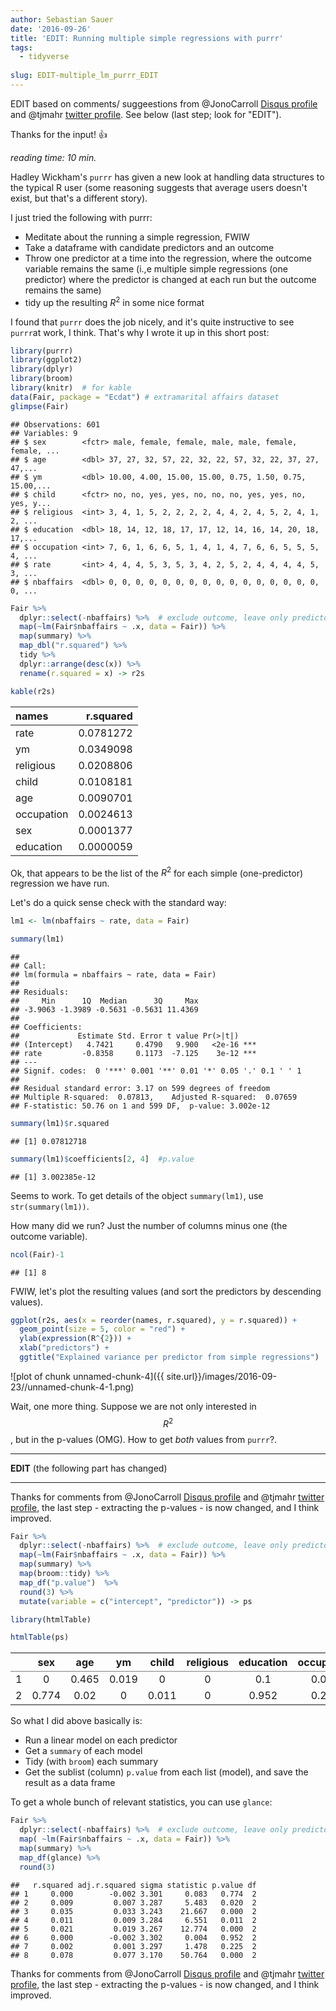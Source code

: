 ```yaml
---
author: Sebastian Sauer
date: '2016-09-26'
title: 'EDIT: Running multiple simple regressions with purrr'
tags:
  - tidyverse
  
slug: EDIT-multiple_lm_purrr_EDIT
---
```



EDIT based on comments/ suggeestions from @JonoCarroll [Disqus profile](https://disqus.com/by/JonoCarroll/?utm_source=reply&utm_medium=email&utm_content=comment_author) and @tjmahr [twitter profile](https://twitter.com/tjmahr). See below (last step; look for "EDIT").

Thanks for the input! :thumbsup:


*reading time: 10 min.*

Hadley Wickham's `purrr` has given a new look at handling data structures to the typical R user (some reasoning suggests that average users doesn't exist, but that's a different story).

I just tried the following with purrr:
- Meditate about the running a simple regression, FWIW
- Take a dataframe with candidate predictors and an outcome
- Throw one predictor at a time into the regression, where the outcome variable remains the same (i.,e multiple simple regressions (one predictor) where the predictor is changed at each run but the outcome remains the same)
- tidy up the resulting $R^2$ in some nice format

I found that `purrr` does the job nicely, and it's quite instructive to see `purrr`at work, I think. That's why I wrote it up in this short post:



```r
library(purrr)  
library(ggplot2)
library(dplyr)
library(broom)
library(knitr)  # for kable
data(Fair, package = "Ecdat") # extramarital affairs dataset
glimpse(Fair)
```

```
## Observations: 601
## Variables: 9
## $ sex        <fctr> male, female, female, male, male, female, female, ...
## $ age        <dbl> 37, 27, 32, 57, 22, 32, 22, 57, 32, 22, 37, 27, 47,...
## $ ym         <dbl> 10.00, 4.00, 15.00, 15.00, 0.75, 1.50, 0.75, 15.00,...
## $ child      <fctr> no, no, yes, yes, no, no, no, yes, yes, no, yes, y...
## $ religious  <int> 3, 4, 1, 5, 2, 2, 2, 2, 4, 4, 2, 4, 5, 2, 4, 1, 2, ...
## $ education  <dbl> 18, 14, 12, 18, 17, 17, 12, 14, 16, 14, 20, 18, 17,...
## $ occupation <int> 7, 6, 1, 6, 6, 5, 1, 4, 1, 4, 7, 6, 6, 5, 5, 5, 4, ...
## $ rate       <int> 4, 4, 4, 5, 3, 5, 3, 4, 2, 5, 2, 4, 4, 4, 4, 5, 3, ...
## $ nbaffairs  <dbl> 0, 0, 0, 0, 0, 0, 0, 0, 0, 0, 0, 0, 0, 0, 0, 0, 0, ...
```

```r
Fair %>% 
  dplyr::select(-nbaffairs) %>%  # exclude outcome, leave only predictors 
  map(~lm(Fair$nbaffairs ~ .x, data = Fair)) %>% 
  map(summary) %>% 
  map_dbl("r.squared") %>% 
  tidy %>% 
  dplyr::arrange(desc(x)) %>% 
  rename(r.squared = x) -> r2s

kable(r2s)
```



|names      | r.squared|
|:----------|---------:|
|rate       | 0.0781272|
|ym         | 0.0349098|
|religious  | 0.0208806|
|child      | 0.0108181|
|age        | 0.0090701|
|occupation | 0.0024613|
|sex        | 0.0001377|
|education  | 0.0000059|

Ok, that appears to be the list of the $R^2$ for each simple (one-predictor) regression we have run.

Let's do a quick sense check with the standard way:


```r
lm1 <- lm(nbaffairs ~ rate, data = Fair)

summary(lm1)
```

```
## 
## Call:
## lm(formula = nbaffairs ~ rate, data = Fair)
## 
## Residuals:
##     Min      1Q  Median      3Q     Max 
## -3.9063 -1.3989 -0.5631 -0.5631 11.4369 
## 
## Coefficients:
##             Estimate Std. Error t value Pr(>|t|)    
## (Intercept)   4.7421     0.4790   9.900   <2e-16 ***
## rate         -0.8358     0.1173  -7.125    3e-12 ***
## ---
## Signif. codes:  0 '***' 0.001 '**' 0.01 '*' 0.05 '.' 0.1 ' ' 1
## 
## Residual standard error: 3.17 on 599 degrees of freedom
## Multiple R-squared:  0.07813,	Adjusted R-squared:  0.07659 
## F-statistic: 50.76 on 1 and 599 DF,  p-value: 3.002e-12
```

```r
summary(lm1)$r.squared
```

```
## [1] 0.07812718
```

```r
summary(lm1)$coefficients[2, 4]  #p.value
```

```
## [1] 3.002385e-12
```

Seems to work. To get details of the object `summary(lm1)`, use `str(summary(lm1))`.

How many did we run? Just the number of columns minus one (the outcome variable).


```r
ncol(Fair)-1
```

```
## [1] 8
```

FWIW, let's plot the resulting values (and sort the predictors by descending values).


```r
ggplot(r2s, aes(x = reorder(names, r.squared), y = r.squared)) + 
  geom_point(size = 5, color = "red") +
  ylab(expression(R^{2})) +
  xlab("predictors") +
  ggtitle("Explained variance per predictor from simple regressions")
```

![plot of chunk unnamed-chunk-4]({{ site.url}}/images/2016-09-23//unnamed-chunk-4-1.png)


Wait, one more thing. Suppose we are not only interested in $$R^2$$, but in the p-values (OMG). How to get *both* values from `purrr`?.

___
**EDIT** 
(the following part has changed)

___



Thanks for comments from @JonoCarroll [Disqus profile](https://disqus.com/by/JonoCarroll/?utm_source=reply&utm_medium=email&utm_content=comment_author) and @tjmahr [twitter profile](https://twitter.com/tjmahr), the last step - extracting the p-values - is now changed, and I think improved.



```r
Fair %>% 
  dplyr::select(-nbaffairs) %>%  # exclude outcome, leave only predictors 
  map(~lm(Fair$nbaffairs ~ .x, data = Fair)) %>% 
  map(summary) %>% 
  map(broom::tidy) %>% 
  map_df("p.value")  %>% 
  round(3) %>% 
  mutate(variable = c("intercept", "predictor")) -> ps
```



```r
library(htmlTable)

htmlTable(ps)
```

<table class='gmisc_table' style='border-collapse: collapse; margin-top: 1em; margin-bottom: 1em;' >
<thead>
<tr>
<th style='border-bottom: 1px solid grey; border-top: 2px solid grey;'> </th>
<th style='border-bottom: 1px solid grey; border-top: 2px solid grey; text-align: center;'>sex</th>
<th style='border-bottom: 1px solid grey; border-top: 2px solid grey; text-align: center;'>age</th>
<th style='border-bottom: 1px solid grey; border-top: 2px solid grey; text-align: center;'>ym</th>
<th style='border-bottom: 1px solid grey; border-top: 2px solid grey; text-align: center;'>child</th>
<th style='border-bottom: 1px solid grey; border-top: 2px solid grey; text-align: center;'>religious</th>
<th style='border-bottom: 1px solid grey; border-top: 2px solid grey; text-align: center;'>education</th>
<th style='border-bottom: 1px solid grey; border-top: 2px solid grey; text-align: center;'>occupation</th>
<th style='border-bottom: 1px solid grey; border-top: 2px solid grey; text-align: center;'>rate</th>
<th style='border-bottom: 1px solid grey; border-top: 2px solid grey; text-align: center;'>variable</th>
</tr>
</thead>
<tbody>
<tr>
<td style='text-align: left;'>1</td>
<td style='text-align: center;'>0</td>
<td style='text-align: center;'>0.465</td>
<td style='text-align: center;'>0.019</td>
<td style='text-align: center;'>0</td>
<td style='text-align: center;'>0</td>
<td style='text-align: center;'>0.1</td>
<td style='text-align: center;'>0.002</td>
<td style='text-align: center;'>0</td>
<td style='text-align: center;'>intercept</td>
</tr>
<tr>
<td style='border-bottom: 2px solid grey; text-align: left;'>2</td>
<td style='border-bottom: 2px solid grey; text-align: center;'>0.774</td>
<td style='border-bottom: 2px solid grey; text-align: center;'>0.02</td>
<td style='border-bottom: 2px solid grey; text-align: center;'>0</td>
<td style='border-bottom: 2px solid grey; text-align: center;'>0.011</td>
<td style='border-bottom: 2px solid grey; text-align: center;'>0</td>
<td style='border-bottom: 2px solid grey; text-align: center;'>0.952</td>
<td style='border-bottom: 2px solid grey; text-align: center;'>0.225</td>
<td style='border-bottom: 2px solid grey; text-align: center;'>0</td>
<td style='border-bottom: 2px solid grey; text-align: center;'>predictor</td>
</tr>
</tbody>
</table>

So what I did above basically is:

- Run a linear model on each predictor
- Get a `summary` of each model
- Tidy (with `broom`) each summary
- Get the sublist (column) `p.value` from each list (model), and save the result as a data frame


To get a whole bunch of relevant statistics, you can use `glance`:


```r
Fair %>% 
  dplyr::select(-nbaffairs) %>%  # exclude outcome, leave only predictors 
  map( ~lm(Fair$nbaffairs ~ .x, data = Fair)) %>% 
  map(summary) %>% 
  map_df(glance) %>% 
  round(3)
```

```
##   r.squared adj.r.squared sigma statistic p.value df
## 1     0.000        -0.002 3.301     0.083   0.774  2
## 2     0.009         0.007 3.287     5.483   0.020  2
## 3     0.035         0.033 3.243    21.667   0.000  2
## 4     0.011         0.009 3.284     6.551   0.011  2
## 5     0.021         0.019 3.267    12.774   0.000  2
## 6     0.000        -0.002 3.302     0.004   0.952  2
## 7     0.002         0.001 3.297     1.478   0.225  2
## 8     0.078         0.077 3.170    50.764   0.000  2
```



Thanks for comments from @JonoCarroll [Disqus profile](https://disqus.com/by/JonoCarroll/?utm_source=reply&utm_medium=email&utm_content=comment_author) and @tjmahr [twitter profile](https://twitter.com/tjmahr), the last step - extracting the p-values - is now changed, and I think improved.


